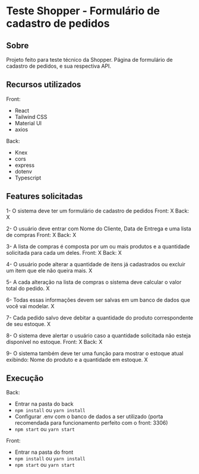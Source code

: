 # Teste Shopper - Formulário de cadastro de pedidos

## Sobre
Projeto feito para teste técnico da Shopper. Página de formulário de cadastro de pedidos, e sua respectiva API.

## Recursos utilizados
Front:
- React
- Tailwind CSS
- Material UI
- axios

Back:
- Knex
- cors
- express
- dotenv
- Typescript

## Features solicitadas
1- O sistema deve ter um formulário de cadastro de pedidos
Front: X
Back: X

2- O usuário deve entrar com Nome do Cliente, Data de Entrega e uma lista de compras
Front: X
Back: X

3- A lista de compras é composta por um ou mais produtos e a quantidade solicitada para
cada um deles.
Front: X
Back: X

4- O usuário pode alterar a quantidade de itens já cadastrados ou excluir um item que ele
não queira mais. X

5- A cada alteração na lista de compras o sistema deve calcular o valor total do pedido. X


6- Todas essas informações devem ser salvas em um banco de dados que você vai modelar. X


7- Cada pedido salvo deve debitar a quantidade do produto correspondente de seu estoque. X


8- O sistema deve alertar o usuário caso a quantidade solicitada não esteja disponível no
estoque.
Front: X
Back: X

9- O sistema também deve ter uma função para mostrar o estoque atual exibindo: Nome do
produto e a quantidade em estoque. X


## Execução

Back:
- Entrar na pasta do back
- `npm install` ou `yarn install`
- Configurar .env com o banco de dados a ser utilizado (porta recomendada para funcionamento perfeito com o front: 3306)
- `npm start` ou `yarn start`

Front:
- Entrar na pasta do front
- `npm install` ou `yarn install`
- `npm start` ou `yarn start`

